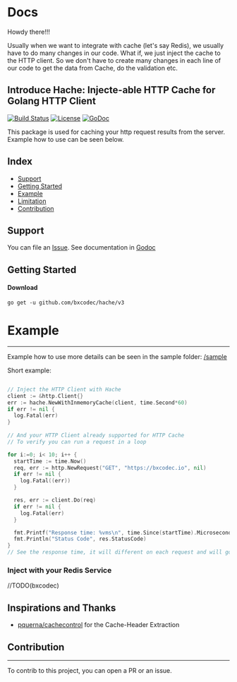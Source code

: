 # Docs

Howdy there!!!

Usually when we want to integrate with cache (let's say Redis), we usually have to do many changes in our code. 
What if, we just inject the cache to the HTTP client. So we don't have to create many changes in each line of our code to get the data from Cache, do the validation etc.

## Introduce Hache: Injecte-able HTTP Cache for Golang HTTP Client

[![Build Status](https://travis-ci.com/bxcodec/hache.svg?token=Y64SjWyDK7wXJiFFqV6M&branch=master)](https://travis-ci.org/bxcodec/hache)
[![License](https://img.shields.io/github/license/mashape/apistatus.svg)](https://github.com/bxcodec/hache/blob/master/LICENSE)
[![GoDoc](https://godoc.org/github.com/bxcodec/hache?status.svg)](https://godoc.org/github.com/bxcodec/hache)

This package is used for caching your http request results from the server. Example how to use can be seen below.

## Index

* [Support](#support)
* [Getting Started](#getting-started)
* [Example](#example)
* [Limitation](#limitation)
* [Contribution](#contribution)


## Support

You can file an [Issue](https://github.com/bxcodec/hache/issues/new).
See documentation in [Godoc](https://godoc.org/github.com/bxcodec/hache)


## Getting Started

#### Download

```shell
go get -u github.com/bxcodec/hache/v3
```
# Example

---

Example how to use more details can be seen in the sample folder: [/sample](/sample)

Short example:

```go

// Inject the HTTP Client with Hache
client := &http.Client{}
err := hache.NewWithInmemoryCache(client, time.Second*60)
if err != nil {
  log.Fatal(err)
}
 
// And your HTTP Client already supported for HTTP Cache
// To verify you can run a request in a loop

for i:=0; i< 10; i++ {
  startTime := time.Now()
  req, err := http.NewRequest("GET", "https://bxcodec.io", nil)
  if err != nil {
    log.Fatal((err))
  }

  res, err := client.Do(req)
  if err != nil {
    log.Fatal(err)
  }

  fmt.Printf("Response time: %vms\n", time.Since(startTime).Microseconds())
  fmt.Println("Status Code", res.StatusCode)
}
// See the response time, it will different on each request and will go smaller.
```

### Inject with your Redis Service
//TODO(bxcodec)



## Inspirations and Thanks
- [pquerna/cachecontrol](https://github.com/pquerna/cachecontrol) for the Cache-Header Extraction


## Contribution
---

To contrib to this project, you can open a PR or an issue.

